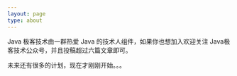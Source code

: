 ```yaml
---
layout: page
type: about
---
```


Java 极客技术由一群热爱 Java 的技术人组件，如果你也想加入欢迎关注 Java极客技术公众号，并且投稿超过六篇文章即可。

未来还有很多的计划，现在才刚刚开始。。。